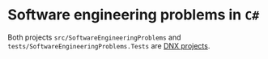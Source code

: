 # Software engineering problems in `C#`

Both projects `src/SoftwareEngineeringProblems` and
`tests/SoftwareEngineeringProblems.Tests` are
[DNX projects](http://docs.asp.net/en/latest/dnx/overview.html).
